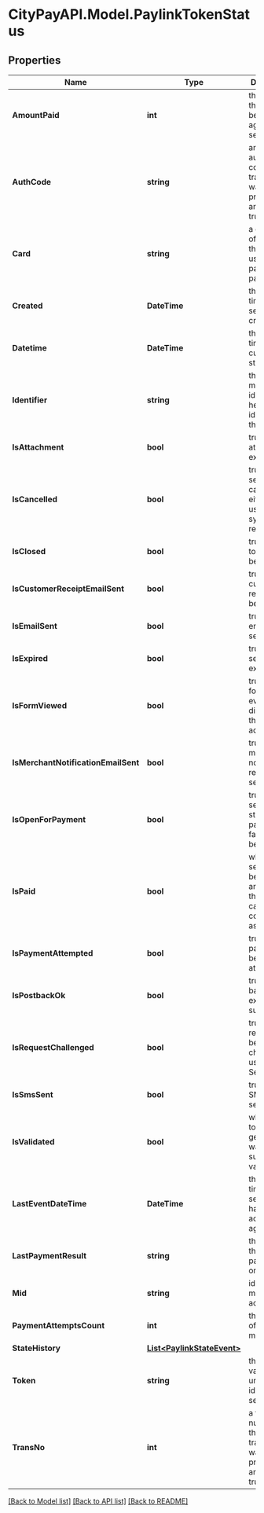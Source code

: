 # CityPayAPI.Model.PaylinkTokenStatus

## Properties

Name | Type | Description | Notes
------------ | ------------- | ------------- | -------------
**AmountPaid** | **int** | the amount that has been paid against the session. | [optional] 
**AuthCode** | **string** | an authorisation code if the transaction was processed and isPaid is true. | [optional] 
**Card** | **string** | a description of the card that was used for payment if paid. | [optional] 
**Created** | **DateTime** | the date and time that the session was created. | [optional] 
**Datetime** | **DateTime** | the date and time of the current status. | [optional] 
**Identifier** | **string** | the merchant identifier, to help identifying the token. | [optional] 
**IsAttachment** | **bool** | true if an attachment exists. | [optional] 
**IsCancelled** | **bool** | true if the session was cancelled either by the user or by a system request. | [optional] 
**IsClosed** | **bool** | true if the token has been closed. | [optional] 
**IsCustomerReceiptEmailSent** | **bool** | true if a customer receipt has been sent. | [optional] 
**IsEmailSent** | **bool** | true if an email was sent. | [optional] 
**IsExpired** | **bool** | true if the session has expired. | [optional] 
**IsFormViewed** | **bool** | true if the form was ever displayed to the addressee. | [optional] 
**IsMerchantNotificationEmailSent** | **bool** | true if a merchant notification receipt was sent. | [optional] 
**IsOpenForPayment** | **bool** | true if the session is still open for payment or false if it has been closed. | [optional] 
**IsPaid** | **bool** | whether the session has been paid and therefore can be considered as complete. | [optional] 
**IsPaymentAttempted** | **bool** | true if payment has been attempted. | [optional] 
**IsPostbackOk** | **bool** | true if a post back was executed successfully. | [optional] 
**IsRequestChallenged** | **bool** | true if the request has been challenged using 3-D Secure. | [optional] 
**IsSmsSent** | **bool** | true if an SMS was sent. | [optional] 
**IsValidated** | **bool** | whether the token generation was successfully validated. | [optional] 
**LastEventDateTime** | **DateTime** | the date and time that the session last had an event actioned against it. | [optional] 
**LastPaymentResult** | **string** | the result of the last payment if one exists. | [optional] 
**Mid** | **string** | identifies the merchant account. | [optional] 
**PaymentAttemptsCount** | **int** | the number of attempts made to pay. | [optional] 
**StateHistory** | [**List&lt;PaylinkStateEvent&gt;**](PaylinkStateEvent.md) |  | [optional] 
**Token** | **string** | the token value which uniquely identifies the session. | [optional] 
**TransNo** | **int** | a transaction number if the transacstion was processed and isPaid is true. | [optional] 

[[Back to Model list]](../README.md#documentation-for-models) [[Back to API list]](../README.md#documentation-for-api-endpoints) [[Back to README]](../README.md)

